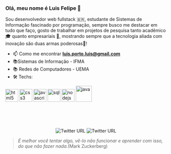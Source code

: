 ### Olá, meu nome é Luis Felipe 👋

Sou desenvolvedor web fullstack 🇧🇷, estudante de Sistemas de Informação fascinado por programação, sempre busco me destacar em tudo que faço, gosto de trabalhar em projetos de pesquisa tanto acadêmico 🎓 quanto empresariais 💼, mostrando sempre que a tecnologia aliada com inovação são duas armas poderosas🚀!

- 📫 Como me encontrar **luis.porto.luis@gmail.com**
- 📚Sistemas de Informação - IFMA
- 📚 Redes de Computadores - UEMA
- 🛠 Techs: 
<p align="left">
<img src="https://upload.wikimedia.org/wikipedia/commons/thumb/6/61/HTML5_logo_and_wordmark.svg/1200px-HTML5_logo_and_wordmark.svg.png" alt="html5"  width="40" height="40"/>
<img src="https://cdn.icon-icons.com/icons2/2415/PNG/512/css_original_wordmark_logo_icon_146576.png" alt="css3"  width="40" height="40"/>
<img src="https://cdn.icon-icons.com/icons2/2108/PNG/512/javascript_icon_130900.png" alt="javascript" width="40" height="40"/>
<img src="https://cdn.icon-icons.com/icons2/1381/PNG/512/mysqlworkbench_93532.png" alt="sql" width="40" height="40"/>
<img src="https://cdn.icon-icons.com/icons2/2415/PNG/512/nodejs_plain_logo_icon_146409.png" alt="nodejs" width="40" height="40"/>
<img src="https://cdn.icon-icons.com/icons2/2415/PNG/512/java_original_wordmark_logo_icon_146459.png" alt="java" width="50" height="50"/>
</p>


<br/>
<br/>
<br/>

<p align="center">
 
  <img alt="Twitter URL" src="https://img.shields.io/twitter/url?color=Linkedin&label=Linkedin&logo=Linkedin&style=social&url=https%3A%2F%2Fwww.linkedin.com%2Fin%2Fluisporto-developer%2F">
<img alt="Twitter URL" src="https://img.shields.io/twitter/url?color=blue&label=Cnpq&logo=c&logoColor=blue&style=social&url=http%3A%2F%2Flattes.cnpq.br%2F7662274218005529">
 
</p>

> *É melhor você tentar algo, vê-lo não funcionar e aprender com isso, do que não fazer nada.*(Mark Zuckerberg)
